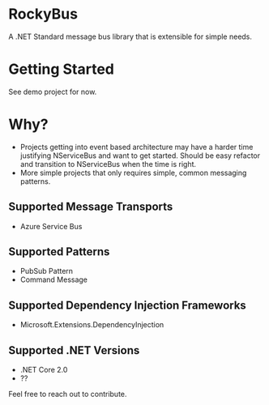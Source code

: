 # RockyBus
A .NET Standard message bus library that is extensible for simple needs. 

# Getting Started
See demo project for now.

# Why?
- Projects getting into event based architecture may have a harder time justifying NServiceBus and want to get started. Should be easy refactor and transition to NServiceBus when the time is right.
- More simple projects that only requires simple, common messaging patterns.

## Supported Message Transports
- Azure Service Bus

## Supported Patterns
- PubSub Pattern
- Command Message

## Supported Dependency Injection Frameworks
- Microsoft.Extensions.DependencyInjection

## Supported .NET Versions
- .NET Core 2.0
- ??

Feel free to reach out to contribute.
